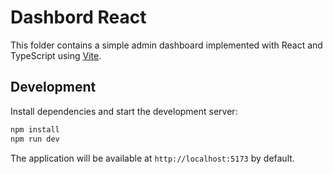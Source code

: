 # Dashbord React

This folder contains a simple admin dashboard implemented with React and TypeScript using [Vite](https://vitejs.dev/).

## Development

Install dependencies and start the development server:

```bash
npm install
npm run dev
```

The application will be available at `http://localhost:5173` by default.

